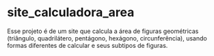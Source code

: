 # site_calculadora_area
Esse projeto é de um site que calcula a área de figuras geométricas (triângulo, quadrilátero, pentágono, hexágono, circunferência), usando formas diferentes de calcular e seus subtipos de figuras.
